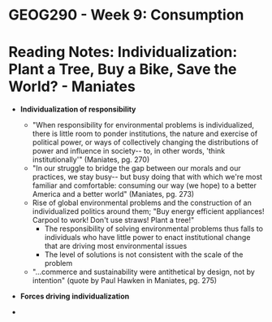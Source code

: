 # GEOG290 - Week 9: Consumption

# Reading Notes: Individualization: Plant a Tree, Buy a Bike, Save the World? - Maniates
- **Individualization of responsibility**
    - "When responsibility for environmental problems is individualized, there is little room to ponder institutions, the nature and exercise of political power, or ways of collectively changing the distributions of power and influence in society-- to, in other words, 'think institutionally'" (Maniates, pg. 270)
    - "In our struggle to bridge the gap between our morals and our practices, we stay busy-- but busy doing that with which we're most familiar and comfortable: consuming our way (we hope) to a better America and a better world" (Maniates, pg. 273)
    - Rise of global environmental problems and the construction of an individualized politics around them; "Buy energy efficient appliances! Carpool to work! Don't use straws! Plant a tree!"
        - The responsibility of solving environmental problems thus falls to individuals who have little power to enact institutional change that are driving most environmental issues
        - The level of solutions is not consistent with the scale of the problem
    - "...commerce and sustainability were antithetical by design, not by intention" (quote by Paul Hawken in Maniates, pg. 275)

- **Forces driving individualization**
- 